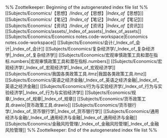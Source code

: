 %% Zoottelkeeper: Beginning of the autogenerated index file list  %%
 [[Subjects/Economics/【思想】/_Index_of_【思想】|_Index_of_【思想】]]
 [[Subjects/Economics/【笔记】/_Index_of_【笔记】|_Index_of_【笔记】]]
 [[Subjects/Economics/【资讯】/_Index_of_【资讯】|_Index_of_【资讯】]]
 [[Subjects/Economics/assets/_Index_of_assets|_Index_of_assets]]
 [[Subjects/Economics/Economics notes.code-workspace|Economics notes.code-workspace]]
 [[Subjects/Economics/会计/_Index_of_会计|_Index_of_会计]]
 [[Subjects/Economics/复杂经济学/_Index_of_复杂经济学|_Index_of_复杂经济学]]
 [[Subjects/Economics/宏观审慎政策工具和潜在指标.numbers|宏观审慎政策工具和潜在指标.numbers]]
 [[Subjects/Economics/宏观经济学/_Index_of_宏观经济学|_Index_of_宏观经济学]]
 [[Subjects/Economics/我国各类政策工具.itmz|我国各类政策工具.itmz]]
 [[Subjects/Economics/英语之经济金融/_Index_of_英语之经济金融|_Index_of_英语之经济金融]]
 [[Subjects/Economics/行为与实验经济学/_Index_of_行为与实验经济学|_Index_of_行为与实验经济学]]
 [[Subjects/Economics/规章/_Index_of_规章|_Index_of_规章]]
 [[Subjects/Economics/货币政策工具.drawio|货币政策工具.drawio]]
 [[Subjects/Economics/货币银行学/_Index_of_货币银行学|_Index_of_货币银行学]]
 [[Subjects/Economics/通用经济与金融/_Index_of_通用经济与金融|_Index_of_通用经济与金融]]
 [[Subjects/Economics/金融风险管理/_Index_of_金融风险管理|_Index_of_金融风险管理]]
%% Zoottelkeeper: End of the autogenerated index file list  %%
